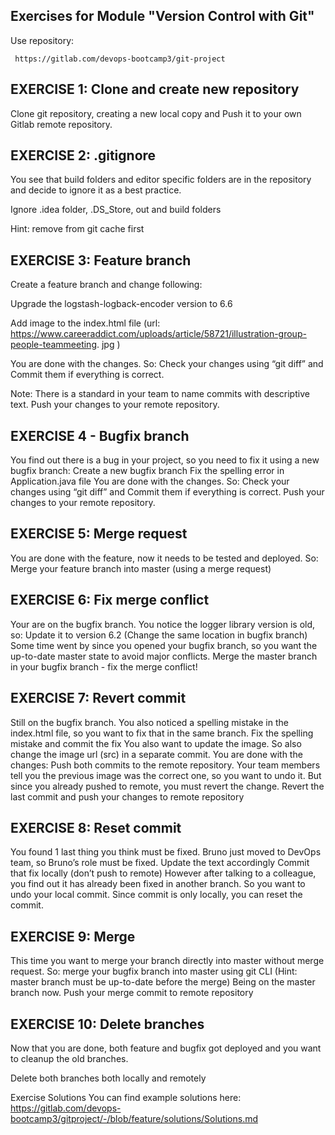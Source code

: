 ## Exercises for Module "Version Control with Git"

Use repository: 

```
 https://gitlab.com/devops-bootcamp3/git-project

```

## EXERCISE 1: Clone and create new repository

Clone git repository, creating a new local copy and
Push it to your own Gitlab remote repository.

## EXERCISE 2: .gitignore

You see that build folders and editor specific folders are in the repository and decide to ignore it as a
best practice.

Ignore .idea folder, .DS_Store, out and build folders

Hint: remove from git cache first

## EXERCISE 3: Feature branch

Create a feature branch and change following:

Upgrade the logstash-logback-encoder version to 6.6

Add image to the index.html file (url:
https://www.careeraddict.com/uploads/article/58721/illustration-group-people-teammeeting.
jpg )

You are done with the changes. So:
Check your changes using “git diff” and
Commit them if everything is correct.

Note: There is a standard in your team to name commits with descriptive text.
Push your changes to your remote repository.

## EXERCISE 4 - Bugfix branch
You find out there is a bug in your project, so you need to fix it using a new bugfix branch:
Create a new bugfix branch
Fix the spelling error in Application.java file
You are done with the changes. So:
Check your changes using “git diff” and
Commit them if everything is correct.
Push your changes to your remote repository.

## EXERCISE 5: Merge request
You are done with the feature, now it needs to be tested and deployed. So:
Merge your feature branch into master (using a merge request)

## EXERCISE 6: Fix merge conflict
Your are on the bugfix branch. You notice the logger library version is old, so:
Update it to version 6.2 (Change the same location in bugfix branch)
Some time went by since you opened your bugfix branch, so you want the up-to-date master state to
avoid major conflicts.
Merge the master branch in your bugfix branch - fix the merge conflict!

## EXERCISE 7: Revert commit

Still on the bugfix branch. You also noticed a spelling mistake in the index.html file, so you want to fix
that in the same branch.
Fix the spelling mistake and commit the fix
You also want to update the image.
So also change the image url (src) in a separate commit.
You are done with the changes:
Push both commits to the remote repository.
Your team members tell you the previous image was the correct one, so you want to undo it. But since
you already pushed to remote, you must revert the change.
Revert the last commit and push your changes to remote repository

## EXERCISE 8: Reset commit

You found 1 last thing you think must be fixed. Bruno just moved to DevOps team, so Bruno’s role must
be fixed.
Update the text accordingly
Commit that fix locally (don’t push to remote)
However after talking to a colleague, you find out it has already been fixed in another branch. So you
want to undo your local commit.
Since commit is only locally, you can reset the commit.

## EXERCISE 9: Merge

This time you want to merge your branch directly into master without merge request. So:
merge your bugfix branch into master using git CLI (Hint: master branch must be up-to-date
before the merge)
Being on the master branch now. Push your merge commit to remote repository

## EXERCISE 10: Delete branches
Now that you are done, both feature and bugfix got deployed and you want to cleanup the old branches.

Delete both branches both locally and remotely

Exercise Solutions
You can find example solutions here: https://gitlab.com/devops-bootcamp3/gitproject/-/blob/feature/solutions/Solutions.md
